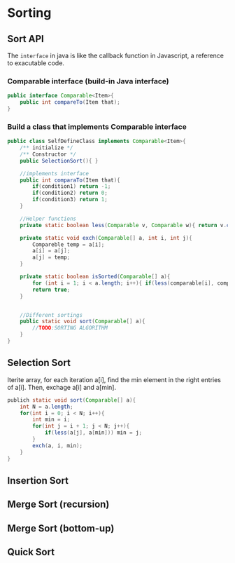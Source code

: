 
# Sorting
## Sort API
The ```interface``` in java is like the callback function in Javascript, a reference to exacutable code.
### Comparable interface (build-in Java interface)
```java
public interface Comparable<Item>{ 
    public int compareTo(Item that); 
}
```
### Build a class that implements Comparable interface
```java
public class SelfDefineClass implements Comparable<Item>{
    /** initialize */
    /** Constructor */
    public SelectionSort(){ }

    //implements interface
    public int comparaTo(Item that){
        if(condition1) return -1;
        if(condition2) return 0;
        if(condition3) return 1;
    }

    //Helper functions
    private static boolean less(Comparable v, Comparable w){ return v.compareTo(w) < 0; }

    private static void exch(Comparable[] a, int i, int j){
        Compareble temp = a[i];
        a[i] = a[j];
        a[j] = temp;
    }

    private static boolean isSorted(Comparable[] a){
        for (int i = 1; i < a.length; i++){ if(less(comparable[i], comparable[i - 1])) return false; }
        return true;
    }


    //Different sortings
    public static void sort(Comparable[] a){
        //TODO:SORTING ALGORITHM
    }
}
```
## Selection Sort
Iterite array, for each iteration a[i], find the min element in the right entries of a[i]. Then, exchage a[i] and a[min].
```java
publich static void sort(Comparable[] a){
    int N = a.length;
    for(int i = 0; i < N; i++){
        int min = i;
        for(int j = i + 1; j < N; j++){
            if(less(a[j], a[min])) min = j;
        }
        exch(a, i, min);
    }
}
```

## Insertion Sort
## Merge Sort (recursion)
## Merge Sort (bottom-up)
## Quick Sort

